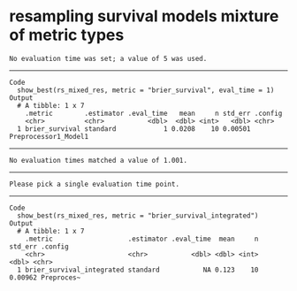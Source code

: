 # resampling survival models mixture of metric types

    No evaluation time was set; a value of 5 was used.

---

    Code
      show_best(rs_mixed_res, metric = "brier_survival", eval_time = 1)
    Output
      # A tibble: 1 x 7
        .metric        .estimator .eval_time   mean     n std_err .config             
        <chr>          <chr>           <dbl>  <dbl> <int>   <dbl> <chr>               
      1 brier_survival standard            1 0.0208    10 0.00501 Preprocessor1_Model1

---

    No evaluation times matched a value of 1.001.

---

    Please pick a single evaluation time point.

---

    Code
      show_best(rs_mixed_res, metric = "brier_survival_integrated")
    Output
      # A tibble: 1 x 7
        .metric                   .estimator .eval_time  mean     n std_err .config   
        <chr>                     <chr>           <dbl> <dbl> <int>   <dbl> <chr>     
      1 brier_survival_integrated standard           NA 0.123    10 0.00962 Preproces~

